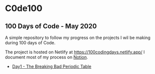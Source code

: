 # C0de100

## 100 Days of Code - May 2020

A simple repository to follow my progress on the projects I wil be making during 100 days of Code.

The project is hosted on Netlify at https://100codingdays.netlify.app/
I document most of my process on [Notion](https://www.notion.so/gattsuisback/100-Days-of-Code-4eed4ad05d444b45aa997fc9664ac653).

- [Day1 - The Breaking Bad Periodic Table](https://100codingdays.netlify.app/Day-1)
